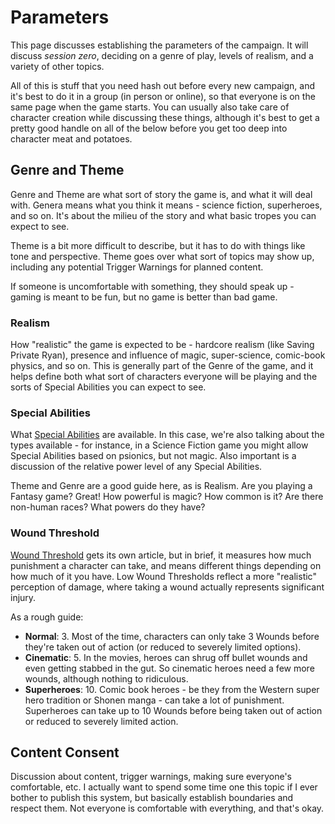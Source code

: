 # Parameters

This page discusses establishing the parameters of the campaign. It will discuss *session zero*, deciding on a genre of play, levels of realism, and a variety of other topics.

All of this is stuff that you need hash out before every new campaign, and it's best to do it in a group (in person or online), so that everyone is on the same page when the game starts. You can usually also take care of character creation while discussing these things, although it's best to get a pretty good handle on all of the below before you get too deep into character meat and potatoes.

## Genre and Theme

Genre and Theme are what sort of story the game is, and what it will deal with. Genera means what you think it means - science fiction, superheroes, and so on. It's about the milieu of the story and what basic tropes you can expect to see.

Theme is a bit more difficult to describe, but it has to do with things like tone and perspective. Theme goes over what sort of topics may show up, including any potential Trigger Warnings for planned content.

If someone is uncomfortable with something, they should speak up - gaming is meant to be fun, but no game is better than bad game.

### Realism

How "realistic" the game is expected to be - hardcore realism (like Saving Private Ryan), presence and influence of magic, super-science, comic-book physics, and so on. This is generally part of the Genre of the game, and it helps define both what sort of characters everyone will be playing and the sorts of Special Abilities you can expect to see.

### Special Abilities

What [Special Abilities](SpecialAbilities.md) are available. In this case, we're also talking about the types available - for instance, in a Science Fiction game you might allow Special Abilities based on psionics, but not magic. Also important is a discussion of the relative power level of any Special Abilities.

Theme and Genre are a good guide here, as is Realism. Are you playing a Fantasy game? Great! How powerful is magic? How common is it? Are there non-human races? What powers do they have?

### Wound Threshold

[Wound Threshold](WoundThreshold.md) gets its own article, but in brief, it measures how much punishment a character can take, and means different things depending on how much of it you have. Low Wound Thresholds reflect a more "realistic" perception of damage, where taking a wound actually represents significant injury.

As a rough guide:

- **Normal**: 3. Most of the time, characters can only take 3 Wounds before they're taken out of action (or reduced to severely limited options).
- **Cinematic**: 5. In the movies, heroes can shrug off bullet wounds and even getting stabbed in the gut. So cinematic heroes need a few more wounds, although nothing to ridiculous.
- **Superheroes**: 10. Comic book heroes - be they from the Western super hero tradition or Shonen manga - can take a lot of punishment. Superheroes can take up to 10  Wounds before being taken out of action or reduced to severely limited action.

## Content Consent

Discussion about content, trigger warnings, making sure everyone's comfortable, etc. I actually want to spend some time one this topic if I ever bother to publish this system, but basically establish boundaries and respect them. Not everyone is comfortable with everything, and that's okay.
